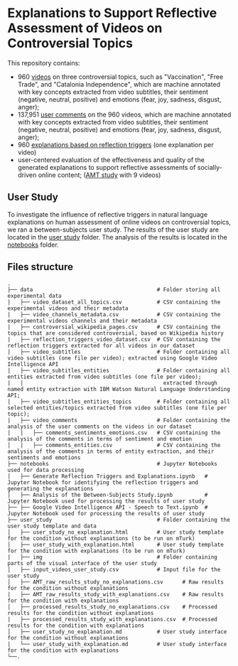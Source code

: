 # Explanations to Support Reflective Assessment of Videos on Controversial Topics

This repository contains:
 * 960 [videos](https://github.com/oana-inel/Explanations-ReflectionTriggers-Videos/blob/main/data/video_dataset_all_topics.csv) on three controversial topics, such as "Vaccination", "Free Trade", and "Catalonia Independence", which are machine annotated with key concepts extracted from video subtitles, their sentiment (negative, neutral, positive) and emotions (fear, joy, sadness, disgust, anger);
 * 137,951 [user comments](https://github.com/oana-inel/Explanations-ReflectionTriggers-Videos/blob/main/data/video_comments) on the 960 videos, which are machine annotated with key concepts extracted from video subtitles, their sentiment (negative, neutral, positive) and emotions (fear, joy, sadness, disgust, anger);
 * 960 [explanations based on reflection triggers](https://github.com/oana-inel/Explanations-ReflectionTriggers-Videos/blob/main/data/reflection_triggers_video_dataset.csv) (one explanation per video)
 * user-centered evaluation of the effectiveness and quality of the generated explanations to support reflective assessments of socially-driven online content; ([AMT study](https://github.com/oana-inel/Explanations-ReflectionTriggers-Videos/blob/main/user_study/) with 9 videos)


## User Study

To investigate the influence of reflective triggers in natural language explanations on human assessment of online videos on controversial topics, we ran a between-subjects user study. The results of the user study are located in the [user study](https://github.com/oana-inel/Explanations-ReflectionTriggers-Videos/blob/main/user_study/) folder. The analysis of the results is located in the [notebooks](https://github.com/oana-inel/Explanations-ReflectionTriggers-Videos/blob/main/notebooks/Analysis%20of%20the%20Between-Subjects%20Study.ipynb) folder.

## Files structure

    .
    ├── data                                       # Folder storing all experimental data
    |   ├── video_dataset_all_topics.csv           # CSV containing the experimental videos and their metadata
    |   ├── video_channels_metadata.csv            # CSV containing the experimental videos channels and their metadata
    |   ├── controversial_wikipedia_pages.csv      # CSV containing the topics that are considered controversial, based on Wikipedia history 
    |   ├── reflection_triggers_video_dataset.csv  # CSV containing the reflection triggers extracted for all videos in our dataset
    |   ├── video_subtitles                        # Folder containing all video subtitles (one file per video); extracted using Google Video Intelligence API
    |   ├── video_subtitles_entities               # Folder containing all entities extracted from video subtitles (one file per video); 
    |   |                                            extracted through named entity extraction with IBM Watson Natural Language Understanding API;
    |   ├── video_subtitles_entities_topics        # Folder containing all selected entities/topics extracted from video subtitles (one file per topic); 
    |   ├── video_comments                         # Folder containing the analysis of the user comments on the videos in our dataset  
    |   |   ├── comments_sentiments_emotions.csv   # CSV containing the analysis of the comments in terms of sentiment and emotion
    │   |   ├── comments_entities.csv              # CSV containing the analysis of the comments in terms of entity extraction, and their sentiments and emotions                      
    ├── notebooks                                  # Jupyter Notebooks used for data processing
    │   ├── Generate Reflection Triggers and Explanations.ipynb   # Jupyter Notebook for identifying the reflection triggers and generating the explanations 
    │   ├── Analysis of the Between-Subjects Study.ipynb          # Jupyter Notebook used for processing the results of user study
    ├── ├── Google Video Intelligence API - Speech to Text.ipynb  # Jupyter Notebook used for processing the results of user study
    ├── user_study                                 # Folder containing the user study template and data
    │   ├── user_study_no_explanation.html         # User study template for the condition without explanations (to be run on mTurk)
    │   ├── user_study_with_explanation.html       # User study template for the condition with explanations (to be run on mTurk)
    |   ├── img                                    # Folder containing parts of the visual interface of the user study
    │   ├── input_videos_user_study.csv            # Input file for the user study
    │   ├── AMT_raw_results_study_no_explanations.csv      # Raw results for the condition without explanations
    |   ├── AMT_raw_results_study_with_explanations.csv    # Raw results for the condition with explanations
    │   ├── processed_results_study_no_explanations.csv    # Processed results for the condition without explanations
    |   ├── processed_results_study_with_explanations.csv  # Processed results for the condition with explanations
    │   ├── user_study_no_explanation.md           # User study interface for the condition without explanations
    |   └── user_study_with_explanation.md         # User study interface for the condition with explanations
    └──.

